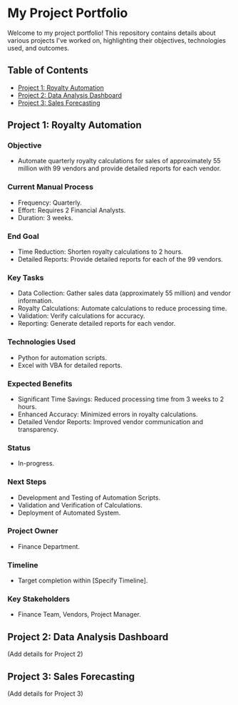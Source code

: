 # My Project Portfolio

Welcome to my project portfolio! This repository contains details about various projects I've worked on, highlighting their objectives, technologies used, and outcomes.

## Table of Contents

- [Project 1: Royalty Automation](#project-1-royalty-automation)
- [Project 2: Data Analysis Dashboard](#project-2-data-analysis-dashboard)
- [Project 3: Sales Forecasting](#project-3-sales-forecasting)

## Project 1: Royalty Automation

### Objective
- Automate quarterly royalty calculations for sales of approximately 55 million with 99 vendors and provide detailed reports for each vendor.

### Current Manual Process
- Frequency: Quarterly.
- Effort: Requires 2 Financial Analysts.
- Duration: 3 weeks.

### End Goal
- Time Reduction: Shorten royalty calculations to 2 hours.
- Detailed Reports: Provide detailed reports for each of the 99 vendors.

### Key Tasks
- Data Collection: Gather sales data (approximately 55 million) and vendor information.
- Royalty Calculations: Automate calculations to reduce processing time.
- Validation: Verify calculations for accuracy.
- Reporting: Generate detailed reports for each vendor.

### Technologies Used
- Python for automation scripts.
- Excel with VBA for detailed reports.

### Expected Benefits
- Significant Time Savings: Reduced processing time from 3 weeks to 2 hours.
- Enhanced Accuracy: Minimized errors in royalty calculations.
- Detailed Vendor Reports: Improved vendor communication and transparency.

### Status
- In-progress.

### Next Steps
- Development and Testing of Automation Scripts.
- Validation and Verification of Calculations.
- Deployment of Automated System.

### Project Owner
- Finance Department.

### Timeline
- Target completion within [Specify Timeline].

### Key Stakeholders
- Finance Team, Vendors, Project Manager.

## Project 2: Data Analysis Dashboard
(Add details for Project 2)

## Project 3: Sales Forecasting
(Add details for Project 3)

